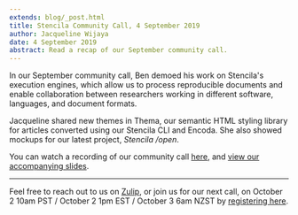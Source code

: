 ```yaml
---
extends: blog/_post.html
title: Stencila Community Call, 4 September 2019
author: Jacqueline Wijaya
date: 4 September 2019
abstract: Read a recap of our September community call.
---
```


In our September community call, Ben demoed his work on Stencila's execution engines, which allow us to process
reproducible documents and enable collaboration between researchers working in different software, languages, and
document formats.

Jacqueline shared new themes in Thema, our semantic HTML styling library for articles converted using our Stencila CLI
and Encoda. She also showed mockups for our latest project, _Stencila /open_.

You can watch a recording of our community call [here](https://youtu.be/A1I_npzP0E4), and [view our accompanying
slides](https://github.com/stencila/website/raw/master/src/blog/2019-09-04-community-call/CommunityCall_September4_5_2019.pdf).

---

Feel free to reach out to us on [Zulip](http://stencila.zulipchat.com/), or join us for our next call, on October 2 10am
PST / October 2 1pm EST / October 3 6am NZST by [registering here](https://zoom.us/webinar/register/WN_mnVgZtNEQXezMtDtSz6VaA?timezone_id=America%2FLos_Angeles).
